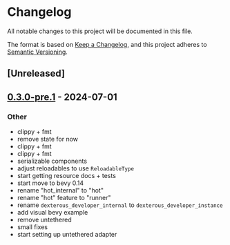 # Changelog
All notable changes to this project will be documented in this file.

The format is based on [Keep a Changelog](https://keepachangelog.com/en/1.0.0/),
and this project adheres to [Semantic Versioning](https://semver.org/spec/v2.0.0.html).

## [Unreleased]

## [0.3.0-pre.1](https://github.com/lee-orr/dexterous_developer/releases/tag/bevy_dexterous_developer_library-v0.3.0-pre.1) - 2024-07-01

### Other
- clippy + fmt
- remove state for now
- clippy + fmt
- clippy + fmt
- serializable components
- adjust reloadables to use `ReloadableType`
- start getting resource docs + tests
- start move to bevy 0.14
- rename "hot_internal" to "hot"
- rename "hot" feature to "runner"
- rename `dexterous_developer_internal` to `dexterous_developer_instance`
- add visual bevy example
- remove untethered
- small fixes
- start setting up untethered adapter
